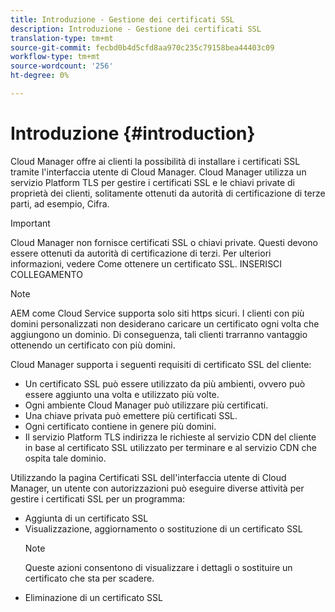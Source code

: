 ```yaml
---
title: Introduzione - Gestione dei certificati SSL
description: Introduzione - Gestione dei certificati SSL
translation-type: tm+mt
source-git-commit: fecbd0b4d5cfd8aa970c235c79158bea44403c09
workflow-type: tm+mt
source-wordcount: '256'
ht-degree: 0%

---
```



# Introduzione {#introduction}

Cloud Manager offre ai clienti la possibilità di installare i certificati SSL tramite l&#39;interfaccia utente di Cloud Manager. Cloud Manager utilizza un servizio Platform TLS per gestire i certificati SSL e le chiavi private di proprietà dei clienti, solitamente ottenuti da autorità di certificazione di terze parti, ad esempio, Cifra.

>[!IMPORTANT]
>Cloud Manager non fornisce certificati SSL o chiavi private. Questi devono essere ottenuti da autorità di certificazione di terzi. Per ulteriori informazioni, vedere Come ottenere un certificato SSL. INSERISCI COLLEGAMENTO

>[!NOTE]
>AEM come Cloud Service supporta solo siti https sicuri. I clienti con più domini personalizzati non desiderano caricare un certificato ogni volta che aggiungono un dominio. Di conseguenza, tali clienti trarranno vantaggio ottenendo un certificato con più domini.

Cloud Manager supporta i seguenti requisiti di certificato SSL del cliente:

* Un certificato SSL può essere utilizzato da più ambienti, ovvero può essere aggiunto una volta e utilizzato più volte.
* Ogni ambiente Cloud Manager può utilizzare più certificati.
* Una chiave privata può emettere più certificati SSL.
* Ogni certificato contiene in genere più domini.
* Il servizio Platform TLS indirizza le richieste al servizio CDN del cliente in base al certificato SSL utilizzato per terminare e al servizio CDN che ospita tale dominio.

Utilizzando la pagina Certificati SSL dell&#39;interfaccia utente di Cloud Manager, un utente con autorizzazioni può eseguire diverse attività per gestire i certificati SSL per un programma:

* Aggiunta di un certificato SSL
* Visualizzazione, aggiornamento o sostituzione di un certificato SSL
   >[!NOTE]
   >Queste azioni consentono di visualizzare i dettagli o sostituire un certificato che sta per scadere.
* Eliminazione di un certificato SSL